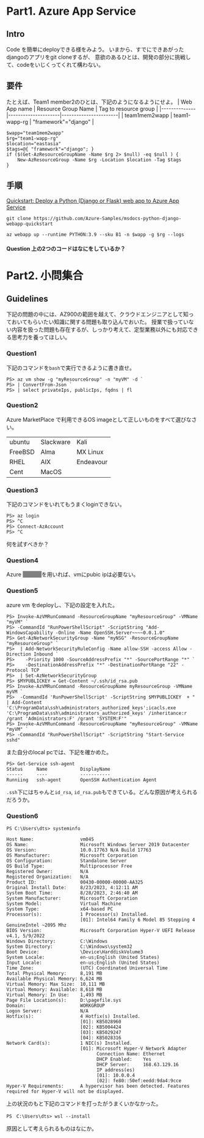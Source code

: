 <meta charset="utf8">
<style>
    .hidden {
        background: gray;
        color: gray;
    }
</style>

<!--
# Part{{{counter}}}. Azure Log Analytics and KQL
[Log Analytics のチュートリアル](https://learn.microsoft.com/ja-jp/azure/azure-monitor/logs/log-analytics-tutorial)(日本語版)<br>
[Log Analytics tutorial](https://learn.microsoft.com/en-us/azure/azure-monitor/logs/log-analytics-tutorial)(英語版)
## Intro
### List of Query Languages you should know
- XPATH
- XQuery
- jq
- SQL
- GraphQL
- KQL
### Azure Monitor Overview
### KQLと戯れる。
-->

# Part1. Azure App Service
## Intro
Code を簡単にdeployできる様をみよう。
いまから、すでにできあがったdjangoのアプリをgit cloneするが、
意欲のあるひとは、開発の部分に挑戦して、codeをいじくってくれて構わない。

## 要件
たとえば、Team1 member2のひとは、下記のようになるようにせよ。
| Web App name | Resource Group Name | Tag to resource group |
|--------------|---------------------|-----------------------|
| team1mem2wapp | team1-wapp-rg     | "framework"="django"  |

```pwsh
$wapp="team1mem2wapp"
$rg="team1-wapp-rg"
$location="eastasia"
$tags=@{ "framework"="django"; }
if ($(Get-AzResourceGroupName -Name $rg 2> $null) -eq $null ) {
    New-AzResourceGroup -Name $rg -Location $location -Tag $tags
}
```

## 手順
[Quickstart: Deploy a Python (Django or Flask) web app to Azure App Service](https://learn.microsoft.com/en-us/azure/app-service/quickstart-python?tabs=django)

```pwsh
git clone https://github.com/Azure-Samples/msdocs-python-django-webapp-quickstart
```

```pwsh
az webapp up --runtime PYTHON:3.9 --sku B1 -n $wapp -g $rg --logs
```
#### Question 上の2つのコードはなにをしているか？

# Part2. 小問集合
## Guidelines
下記の問題の中には、AZ900の範囲を越えて、クラウドエンジニアとして知っておいてもらいたい知識に関する問題も取り込んでおいた。
授業で扱っていない内容を扱った問題も存在するが、しっかり考えて、定型業務以外にも対応できる思考力を養ってほしい。

### Question1

  下記のコマンドを`bash`で実行できるように書き直せ。
  ```pwsh
  PS> az vm show -g "myResourceGroup" -n "myVM" -d `
  PS> | ConvertFrom-Json `
  PS> | select privateIps, publicIps, fqdns | fl
  ```

### Question2
  Azure MarketPlace で利用できるOS imageとして正しいものをすべて選びなさい。
  <table>
  <tr>
    <td>ubuntu</td><td>Slackware </td><td> Kali</td>
  </tr>
  <tr>
   <td>FreeBSD</td><td>Alma </td><td>MX Linux</td>
  </tr>
  <tr>
    <td>RHEL</td><td>AIX</td><td>Endeavour </td>
  </tr>
  <tr>
    <td>Cent</td><td> MacOS </td><td></td>
  </tr>
  </table>

### Question3

下記のコマンドをいれてもうまくloginできない。
```pwsh
PS> az login
PS> ^C
PS> Connect-AzAccount
PS> ^C
```
何を試すべきか？

### Question4
Azure <span class="hidden">*******</span>を用いれば、vmにpubic ipは必要ない。

### Question5
azure vm をdeployし、下記の設定を入れた。
```pwsh
PS> Invoke-AzVMRunCommand -ResourceGroupName "myResourceGroup" -VMName "myVM" `
PS> -CommandId "RunPowerShellScript" -ScriptString "Add-WindowsCapability -Online -Name OpenSSH.Server~~~~0.0.1.0"
PS> Get-AzNetworkSecurityGroup -Name "myNSG" -ResourceGroupName "myResourceGroup" `
PS>  | Add-NetworkSecurityRuleConfig -Name allow-SSH -access Allow -Direction Inbound `
PS>    -Priority 1000 -SourceAddressPrefix "*" -SourcePortRange "*" `
PS>    -DestinationAddressPrefix "*" -DestinationPortRange "22" -Protocol TCP
PS>  | Set-AzNetworkSecurityGroup
PS> $MYPUBLICKEY = Get-Content ~/.ssh/id_rsa.pub
PS> Invoke-AzVMRunCommand -ResourceGroupName myResourceGroup -VMName myVM `
PS>  -CommandId 'RunPowerShellScript' -ScriptString $MYPUBLICKEY  + " | Add-Content 'C:\ProgramData\ssh\administrators_authorized_keys';icacls.exe 'C:\ProgramData\ssh\administrators_authorized_keys' /inheritance:r /grant 'Administrators:F' /grant 'SYSTEM:F'"
PS> Invoke-AzVMRunCommand -ResourceGroupName "myResourceGroup" -VMName "myVM" `
PS> -CommandId "RunPowerShellScript" -ScriptString "Start-Service sshd"
```
また自分のlocal pcでは、下記を確かめた。
```pwsh
PS> Get-Service ssh-agent
Status     Name            DisplayName
------     ----            -----------
Runniing   ssh-agent       OpenSSH Authentication Agent
```
`.ssh`下にはちゃんと`id_rsa`, `id_rsa.pub`もできている。どんな原因が考えられるだろうか。

### Question6
```pwsh
PS C:\Users\dts> systeminfo

Host Name:                 vm045
OS Name:                   Microsoft Windows Server 2019 Datacenter
OS Version:                10.0.17763 N/A Build 17763
OS Manufacturer:           Microsoft Corporation
OS Configuration:          Standalone Server
OS Build Type:             Multiprocessor Free
Registered Owner:          N/A
Registered Organization:   N/A
Product ID:                00430-00000-00000-AA325
Original Install Date:     8/23/2023, 4:12:11 AM
System Boot Time:          8/28/2023, 2:46:40 AM
System Manufacturer:       Microsoft Corporation
System Model:              Virtual Machine
System Type:               x64-based PC
Processor(s):              1 Processor(s) Installed.
                           [01]: Intel64 Family 6 Model 85 Stepping 4 GenuineIntel ~2095 Mhz
BIOS Version:              Microsoft Corporation Hyper-V UEFI Release v4.1, 5/9/2022
Windows Directory:         C:\Windows
System Directory:          C:\Windows\system32
Boot Device:               \Device\HarddiskVolume3
System Locale:             en-us;English (United States)
Input Locale:              en-us;English (United States)
Time Zone:                 (UTC) Coordinated Universal Time
Total Physical Memory:     8,191 MB
Available Physical Memory: 6,624 MB
Virtual Memory: Max Size:  10,111 MB
Virtual Memory: Available: 8,618 MB
Virtual Memory: In Use:    1,493 MB
Page File Location(s):     D:\pagefile.sys
Domain:                    WORKGROUP
Logon Server:              N/A
Hotfix(s):                 4 Hotfix(s) Installed.
                           [01]: KB5028960
                           [02]: KB5004424
                           [03]: KB5029247
                           [04]: KB5028316
Network Card(s):           1 NIC(s) Installed.
                           [01]: Microsoft Hyper-V Network Adapter
                                 Connection Name: Ethernet
                                 DHCP Enabled:    Yes
                                 DHCP Server:     168.63.129.16
                                 IP address(es)
                                 [01]: 10.0.0.4
                                 [02]: fe80::50ef:eedd:9da4:9cce
Hyper-V Requirements:      A hypervisor has been detected. Features required for Hyper-V will not be displayed.
```
上の状況のもと下記のコマンドを打ったがうまくいかなかった。
```pwsh
PS　C:\Users\dts> wsl --install
```
原因として考えられるものはなにか。